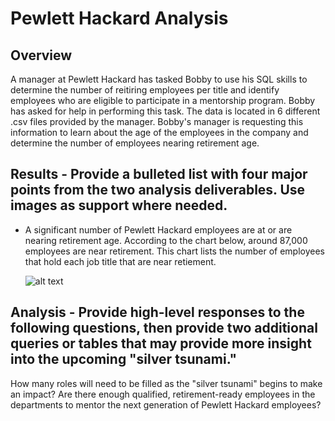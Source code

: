 # Pewlett Hackard Analysis

## Overview

A manager at Pewlett Hackard has tasked Bobby to use his SQL skills to determine the number of reitiring employees per title and identify employees who are eligible to participate in a mentorship program. Bobby has asked for help in performing this task. The data is located in 6 different .csv files provided by the manager. Bobby's manager is requesting this information to learn about the age of the employees in the company and determine the number of employees nearing retirement age.  

## Results - Provide a bulleted list with four major points from the two analysis deliverables. Use images as support where needed.

- A significant number of Pewlett Hackard employees are at or are nearing retirement age. According to the chart below, around 87,000 employees are near retirement. This chart lists the number of employees that hold each job title that are near retiement. 
      
     ![alt text](../Resources/retirement_titles.jpg) 

## Analysis - Provide high-level responses to the following questions, then provide two additional queries or tables that may provide more insight into the upcoming "silver tsunami."
How many roles will need to be filled as the "silver tsunami" begins to make an impact?
Are there enough qualified, retirement-ready employees in the departments to mentor the next generation of Pewlett Hackard employees?
